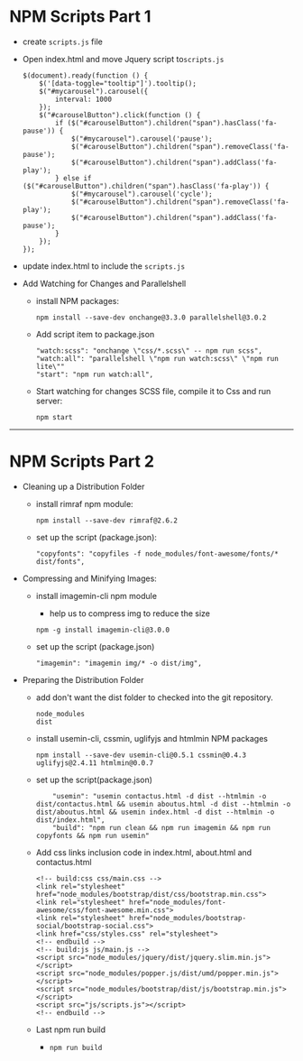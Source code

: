 # NPM Scripts Part 1

* create `scripts.js` file
* Open index.html and move Jquery script to`scripts.js`
  ```
  $(document).ready(function () {
      $('[data-toggle="tooltip"]').tooltip();
      $("#mycarousel").carousel({
          interval: 1000
      });
      $("#carouselButton").click(function () {
          if ($("#carouselButton").children("span").hasClass('fa-pause')) {
              $("#mycarousel").carousel('pause');
              $("#carouselButton").children("span").removeClass('fa-pause');
              $("#carouselButton").children("span").addClass('fa-play');
          } else if ($("#carouselButton").children("span").hasClass('fa-play')) {
              $("#mycarousel").carousel('cycle');
              $("#carouselButton").children("span").removeClass('fa-play');
              $("#carouselButton").children("span").addClass('fa-pause');
          }
      });
  });
  ```
* update index.html to include the `scripts.js`
* Add Watching for Changes and Parallelshell

  * install NPM packages:
    ```
    npm install --save-dev onchange@3.3.0 parallelshell@3.0.2
    ```
  * Add script item to package.json

    ```
    "watch:scss": "onchange \"css/*.scss\" -- npm run scss",
    "watch:all": "parallelshell \"npm run watch:scss\" \"npm run lite\""
    "start": "npm run watch:all",
    ```

  * Start watching for changes SCSS file, compile it to Css and run server:

    ```
    npm start
    ```

---

# NPM Scripts Part 2

* Cleaning up a Distribution Folder
  * install rimraf npm module:
    ```
    npm install --save-dev rimraf@2.6.2
    ```
  * set up the script \(package.json\):
    ```
    "copyfonts": "copyfiles -f node_modules/font-awesome/fonts/* dist/fonts",
    ```

* Compressing and Minifying Images:
  * install imagemin-cli npm module
    * help us to compress img to reduce the size

    ```
    npm -g install imagemin-cli@3.0.0
    ```
  * set up the script \(package.json\)
    ```
    "imagemin": "imagemin img/* -o dist/img",
    ```

* Preparing the Distribution Folder
  * add don't want the dist folder to checked into the git repository.
    ```
    node_modules
    dist
    ```
  * install usemin-cli, cssmin, uglifyjs and htmlmin NPM packages
    ```
    npm install --save-dev usemin-cli@0.5.1 cssmin@0.4.3 uglifyjs@2.4.11 htmlmin@0.0.7
    ```
  * set up the script\(package.json\)

    ```
        "usemin": "usemin contactus.html -d dist --htmlmin -o dist/contactus.html && usemin aboutus.html -d dist --htmlmin -o dist/aboutus.html && usemin index.html -d dist --htmlmin -o dist/index.html",
        "build": "npm run clean && npm run imagemin && npm run copyfonts && npm run usemin"  
    ```

  * Add css links inclusion code in index.html, about.html and contactus.html

    ```
    <!-- build:css css/main.css -->
    <link rel="stylesheet" href="node_modules/bootstrap/dist/css/bootstrap.min.css">
    <link rel="stylesheet" href="node_modules/font-awesome/css/font-awesome.min.css">
    <link rel="stylesheet" href="node_modules/bootstrap-social/bootstrap-social.css">
    <link href="css/styles.css" rel="stylesheet">
    <!-- endbuild -->
    <!-- build:js js/main.js -->
    <script src="node_modules/jquery/dist/jquery.slim.min.js"></script>
    <script src="node_modules/popper.js/dist/umd/popper.min.js"></script>
    <script src="node_modules/bootstrap/dist/js/bootstrap.min.js"></script>
    <script src="js/scripts.js"></script>
    <!-- endbuild -->
    ```

  * Last npm run build

    * `npm run build`



